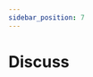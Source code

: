 ```yaml
---
sidebar_position: 7
---
```


# Discuss

<script src="https://giscus.app/client.js"
        data-repo="hyperswine/projects"
        data-repo-id="R_kgDOIZg-sQ"
        data-category="Announcements"
        data-category-id="DIC_kwDOIZg-sc4CSmin"
        data-mapping="title"
        data-strict="0"
        data-reactions-enabled="1"
        data-emit-metadata="0"
        data-input-position="top"
        data-theme="preferred_color_scheme"
        data-lang="en"
        data-loading="lazy"
        crossorigin="anonymous"
        async>
</script>
